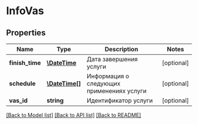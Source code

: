 # InfoVas

## Properties
Name | Type | Description | Notes
------------ | ------------- | ------------- | -------------
**finish_time** | [**\DateTime**](\DateTime.md) | Дата завершения услуги | [optional] 
**schedule** | [**\DateTime[]**](\DateTime.md) | Информация о следующих применениях услуги | [optional] 
**vas_id** | **string** | Идентификатор услуги | [optional] 

[[Back to Model list]](../../README.md#documentation-for-models) [[Back to API list]](../../README.md#documentation-for-api-endpoints) [[Back to README]](../../README.md)

